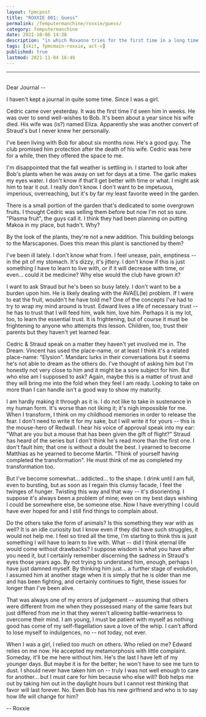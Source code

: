 ```yaml
---
layout: fpmcpost
title: "ROXXIE 001: Guess"
permalink: /femputermanchine/roxxie/guess/
category: femputermanchine
date: 2021-10-06 14:38
description: "in which Roxanne tries for the first time in a long time to talk to a journal"
tags: [skit, fpmcmain-roxxie, act-v]
published: true
lastmod: 2021-11-04 16:49
---
```

[//]: # ( 10/06/21  -added)
[//]: # ( 11/04/21  -title added)

*****

<br/>Dear Journal --

I haven't kept a journal in quite some time. Since I was a girl.

Cedric came over yesterday. It was the first time I'd seen him in weeks. He was over to send well-wishes to Bob. It's been about a year since his wife died. His wife was (is?) named Eliza. Apparently she was another convert of Straud's but I never knew her personally.

I've been living with Bob for about six months now. He's a good guy. The club promised him protection after the death of his wife. Cedric was here for a while, then they offered the space to me.

I'm disappointed that the fall weather is settling in. I started to look after Bob's plants when he was away on set for days at a time. The garlic makes my eyes water. I don't know if that'll get better with time or what. I might ask him to tear it out. I really don't know. I don't want to be impetuous, imperious, overreaching, but it's by far my least favorite weed in the garden.

There is a small portion of the garden that's dedicated to some overgrown fruits. I thought Cedric was selling them before but now I'm not so sure. "Plasma fruit", the guys call it. I think they had been planning on putting Makoa in my place, but hadn't. Why?

By the look of the plants, they're not a new addition. This building belongs to the Marscapones. Does this mean this plant is sanctioned by them?

I've been ill lately. I don't know what from. I feel unease, pain, emptiness -- in the pit of my stomach. It's dizzy, it's jittery. I don't know if this is just something I have to learn to live with, or if it will decrease with time, or even... could it be medicine? Why else would the club have grown it?

I want to ask Straud but he's been so busy lately. I don't want to be a burden upon him. He is likely dealing with the AVAEL(le) problem. If I were to eat the fruit, wouldn't he have told me? One of the concepts I've had to try to wrap my mind around is trust. Edward lives a life of necessary trust -- he has to trust that I will feed him, walk him, love him. Perhaps it is my lot, too, to learn the essential trust. It is frightening, but of course it must be frightening to anyone who attempts this lesson. Children, too, trust their parents but they haven't yet learned fear.

Cedric & Straud speak on a matter they haven't yet involved me in. The Dream. Vincent has used the place-name, or at least I think it's a related place-name: "Elysion". Mandarc lurks in their conversations but it seems he's not able to dream as the others do. I've thought of asking him but I'm honestly not very close to him and it might be a sore subject for him. But who else am I supposed to ask? Again, maybe this is a matter of trust and they will bring me into the fold when they feel I am ready. Looking to take on more than I can handle isn't a good way to show my maturity.

I am hardly making it through as it is. I do not like to take in sustenance in my human form. It's worse than not liking it; it's nigh impossible for me. When I transform, I think on my childhood memories in order to release the fear. I don't need to write it for my sake, but I will write it for yours -- this is the mouse-hero of Redwall. I hear his voice of approval speak into my ear: "What are you but a mouse that has been given the gift of flight?" Straud has heard of the series but I don't think he's read more than the first one. I don't fault him; that one is without a doubt the best. I yearned to become Matthias as he yearned to become Martin. "Think of yourself having completed the transformation". He must think of me as completed my transformation too.

But I've become somewhat... addicted... to the shape. I drink until I am full, even to bursting, but as soon as I regain this clumsy facade, I feel the twinges of hunger. Twisting this way and that way -- it's disorienting. I suppose it's always been a problem of mine; even on my best days wishing I could be somewhere else, be someone else. Now I have everything I could have ever hoped for and I still find things to complain about.

Do the others take the form of animals? Is this something they war with as well? It is an idle curiosity but I know even if they did have such struggles, it would not help me. I feel so tired all the time, I'm starting to think this is just something I will have to learn to live with. What -- did I think eternal life would come without drawbacks? I suppose wisdom is what you have after you need it, but I certainly remember discerning the sadness in Straud's eyes those years ago. By not trying to understand him, enough, perhaps I have just damned myself. By thinking him just... a further stage of evolution, I assumed him at another stage when it is simply that he is older than me and has been fighting, and certainly continues to fight, these issues for longer than I've been alive.

That was always one of my errors of judgement -- assuming that others were different from me when they possessed many of the same fears but just differed from me in that they weren't allowing battle-weariness to overcome their mind. I am young, I must be patient with myself as nothing good has come of my self-flagellation save a love of the whip. I can't afford to lose myself to indulgences, no -- not today, not ever.

When I was a girl, I relied too much on others. Who relied on me? Edward relies on me now. He accepted my metamorphosis with little complaint. Someday, it'll be me here without him. He's the last I have left of my younger days. But maybe it is for the better; he won't have to see me turn to dust. I should never have taken him on -- truly I was not well enough to care for another... but I must care for him because who else will? Bob helps me out by taking him out in the daylight hours but I cannot rest thinking that favor will last forever. No. Even Bob has his new girlfriend and who is to say how life will change for him?

-- Roxxie

